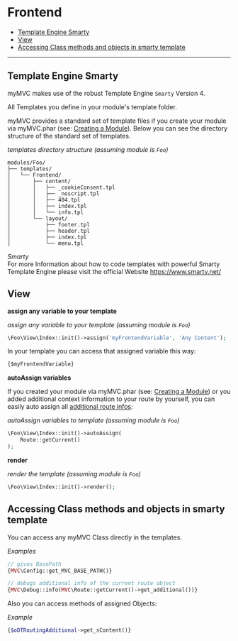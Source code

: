 
# Frontend

- [Template Engine Smarty](#Template-Engine-Smarty)
- [View](#View)
- [Accessing Class methods and objects in smarty template](#Accessing-Class-methods-and-objects-in-smarty-template)

---

<a id="Template-Engine-Smarty"></a>
## Template Engine Smarty

myMVC makes use of the robust Template Engine `Smarty` Version 4. 

All Templates you define in your module's template folder.

myMVC provides a standard set of template files if you create your module via myMVC.phar (see: [Creating a Module](/3.2.x/creating-a-module)). Below you can see the directory structure of the standard set of templates.

_templates directory structure (assuming module is `Foo`)_  
~~~
modules/Foo/
├── templates/
│   └── Frontend/
│       ├── content/
│       │   ├── _cookieConsent.tpl
│       │   ├── _noscript.tpl
│       │   ├── 404.tpl
│       │   ├── index.tpl
│       │   └── info.tpl
│       └── layout/
│           ├── footer.tpl
│           ├── header.tpl
│           ├── index.tpl
│           └── menu.tpl
~~~

_Smarty_  
For more Information about how to code templates with powerful Smarty Template Engine please visit the official Website https://www.smarty.net/ 

<a id="View"></a>
## View

**assign any variable to your template**

_assign any variable to your template (assuming module is `Foo`)_  
~~~php
\Foo\View\Index::init()->assign('myFrontendVariable', 'Any Content');
~~~

In your template you can access that assigned variable this way:

~~~html
{$myFrontendVariable}
~~~

**autoAssign variables** 

If you created your module via myMVC.phar (see: [Creating a Module](/3.2.x/creating-a-module)) or you added additional context information to your route by yourself, you can easily auto assign all [additional route infos](/3.2.x/routing#adding-additional-context-information-to-route): 

_autoAssign variables to template (assuming module is `Foo`)_  
~~~php
\Foo\View\Index::init()->autoAssign(
    Route::getCurrent()
);
~~~

**render**

_render the template (assuming module is `Foo`)_  
~~~php
\Foo\View\Index::init()->render();
~~~

<a id="Accessing-Class-methods-and-objects-in-smarty-template"></a>
## Accessing Class methods and objects in smarty template

You can access any myMVC Class directly in the templates.

_Examples_  
~~~php
// gives BasePath
{MVC\Config::get_MVC_BASE_PATH()}

// debugs additional info of the current route object
{MVC\Debug::info(MVC\Route::getCurrent()->get_additional())}
~~~

Also you can access methods of assigned Objects:

_Example_  
~~~php
{$oDTRoutingAdditional->get_sContent()}
~~~